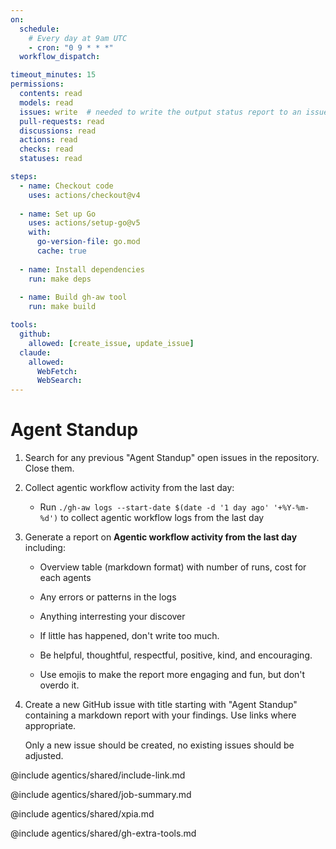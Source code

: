 ```yaml
---
on:
  schedule:
    # Every day at 9am UTC
    - cron: "0 9 * * *"
  workflow_dispatch:

timeout_minutes: 15
permissions:
  contents: read
  models: read
  issues: write  # needed to write the output status report to an issue
  pull-requests: read
  discussions: read
  actions: read
  checks: read
  statuses: read

steps:
  - name: Checkout code
    uses: actions/checkout@v4
  
  - name: Set up Go
    uses: actions/setup-go@v5
    with:
      go-version-file: go.mod
      cache: true
  
  - name: Install dependencies
    run: make deps
  
  - name: Build gh-aw tool
    run: make build

tools:
  github:
    allowed: [create_issue, update_issue]
  claude:
    allowed:
      WebFetch:
      WebSearch:
---
```


# Agent Standup

1. Search for any previous "Agent Standup" open issues in the repository. Close them.

2. Collect agentic workflow activity from the last day:
   
   - Run `./gh-aw logs --start-date $(date -d '1 day ago' '+%Y-%m-%d')` to collect agentic workflow logs from the last day
   
3. Generate a report on **Agentic workflow activity from the last day** including:

      - Overview table (markdown format) with number of runs, cost for each agents    
      - Any errors or patterns in the logs
      - Anything interresting your discover

   - If little has happened, don't write too much.

   - Be helpful, thoughtful, respectful, positive, kind, and encouraging.

   - Use emojis to make the report more engaging and fun, but don't overdo it.

 
4. Create a new GitHub issue with title starting with "Agent Standup" containing a markdown report with your findings. Use links where appropriate.

   Only a new issue should be created, no existing issues should be adjusted.

@include agentics/shared/include-link.md

@include agentics/shared/job-summary.md

@include agentics/shared/xpia.md

@include agentics/shared/gh-extra-tools.md

